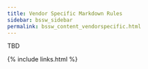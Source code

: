 ```yaml
---
title: Vendor Specific Markdown Rules
sidebar: bssw_sidebar
permalink: bssw_content_vendorspecific.html
---
```


TBD


{% include links.html %}
